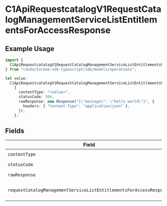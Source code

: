 # C1ApiRequestcatalogV1RequestCatalogManagementServiceListEntitlementsForAccessResponse

## Example Usage

```typescript
import {
  C1ApiRequestcatalogV1RequestCatalogManagementServiceListEntitlementsForAccessResponse,
} from "conductorone-sdk-typescript/sdk/models/operations";

let value:
  C1ApiRequestcatalogV1RequestCatalogManagementServiceListEntitlementsForAccessResponse =
    {
      contentType: "<value>",
      statusCode: 504,
      rawResponse: new Response("{\"message\": \"hello world\"}", {
        headers: { "Content-Type": "application/json" },
      }),
    };
```

## Fields

| Field                                                                                                                                                                     | Type                                                                                                                                                                      | Required                                                                                                                                                                  | Description                                                                                                                                                               |
| ------------------------------------------------------------------------------------------------------------------------------------------------------------------------- | ------------------------------------------------------------------------------------------------------------------------------------------------------------------------- | ------------------------------------------------------------------------------------------------------------------------------------------------------------------------- | ------------------------------------------------------------------------------------------------------------------------------------------------------------------------- |
| `contentType`                                                                                                                                                             | *string*                                                                                                                                                                  | :heavy_check_mark:                                                                                                                                                        | HTTP response content type for this operation                                                                                                                             |
| `statusCode`                                                                                                                                                              | *number*                                                                                                                                                                  | :heavy_check_mark:                                                                                                                                                        | HTTP response status code for this operation                                                                                                                              |
| `rawResponse`                                                                                                                                                             | [Response](https://developer.mozilla.org/en-US/docs/Web/API/Response)                                                                                                     | :heavy_check_mark:                                                                                                                                                        | Raw HTTP response; suitable for custom response parsing                                                                                                                   |
| `requestCatalogManagementServiceListEntitlementsForAccessResponse`                                                                                                        | [shared.RequestCatalogManagementServiceListEntitlementsForAccessResponse](../../../sdk/models/shared/requestcatalogmanagementservicelistentitlementsforaccessresponse.md) | :heavy_minus_sign:                                                                                                                                                        | The RequestCatalogManagementServiceListEntitlementsForAccessResponse message contains a list of results and a nextPageToken if applicable.                                |